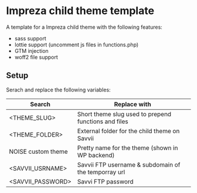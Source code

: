 # Impreza child theme template
A template for a Impreza child theme with the following features:
- sass support
- lottie support (uncomment js files in functions.php)
- GTM injection
- woff2 file support

## Setup

Serach and replace the following variables:

Search | Replace with
---- | ----
<THEME_SLUG> | Short theme slug used to prepend functions and files
<THEME_FOLDER> | External folder for the child theme on Savvii
NOISE custom theme | Pretty name for the theme (shown in WP backend)
<SAVVII_USRNAME> | Savvii FTP username & subdomain of the temporray url
<SAVVII_PASSWORD> | Savvi FTP password